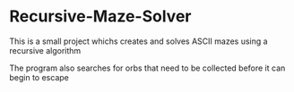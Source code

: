 # Recursive-Maze-Solver
This is a small project whichs creates and solves ASCII mazes using a recursive algorithm

The program also searches for orbs that need to be collected before it can begin to escape
